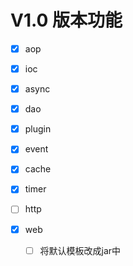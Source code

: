 
# V1.0 版本功能

* [x] aop

* [x] ioc

* [x] async

* [x] dao

* [x] plugin

* [x] event

* [x] cache

* [x] timer

* [ ] http

* [x] web

    * [ ] 将默认模板改成jar中
